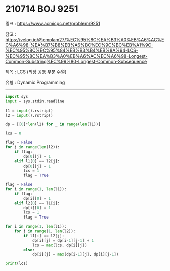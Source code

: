 # 210714 BOJ 9251

링크 : https://www.acmicpc.net/problem/9251

참고 : https://velog.io/@emplam27/%EC%95%8C%EA%B3%A0%EB%A6%AC%EC%A6%98-%EA%B7%B8%EB%A6%BC%EC%9C%BC%EB%A1%9C-%EC%95%8C%EC%95%84%EB%B3%B4%EB%8A%94-LCS-%EC%95%8C%EA%B3%A0%EB%A6%AC%EC%A6%98-Longest-Common-Substring%EC%99%80-Longest-Common-Subsequence

제목 : LCS (최장 공통 부분 수열)

유형 : Dynamic Programming

---

```python
import sys
input = sys.stdin.readline

l1 = input().rstrip()
l2 = input().rstrip()

dp = [[0]*len(l2) for _ in range(len(l1))]

lcs = 0

flag = False
for j in range(len(l2)):
    if flag:
        dp[0][j] = 1
    elif l1[0] == l2[j]:
        dp[0][j] = 1
        lcs = 1
        flag = True

flag = False
for i in range(1, len(l1)):
    if flag:
        dp[i][0] = 1
    elif l2[0] == l1[i]:
        dp[i][0] = 1
        lcs = 1
        flag = True

for i in range(1, len(l1)):
    for j in range(1, len(l2)):
        if l1[i] == l2[j]:
            dp[i][j] = dp[i-1][j-1] + 1
            lcs = max(lcs, dp[i][j])
        else:
            dp[i][j] = max(dp[i-1][j], dp[i][j-1])

print(lcs)
```

